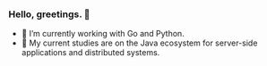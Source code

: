 ### Hello, greetings. 👋

<!--
**matheuscandido/matheuscandido** is a ✨ _special_ ✨ repository because its `README.md` (this file) appears on your GitHub profile.
-->

- 🔭 I’m currently working with Go and Python.
- 🌱 My current studies are on the Java ecosystem for server-side applications and distributed systems.
<!-- - 👯 I’m looking to collaborate on ... -->
